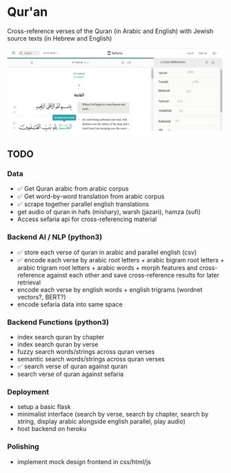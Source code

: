 # Qur'an
Cross-reference verses of the  Quran (in Arabic and English) with Jewish source texts (in Hebrew and English)

![](design/interface.png)


## TODO

### Data
- ✅ Get Quran arabic from arabic corpus
- ✅ Get word-by-word translation from arabic corpus
- ✅ scrape together parallel english translations 
- get audio of quran in hafs (mishary), warsh (jazari), hamza (sufi)
- Access sefaria api for cross-referencing material

### Backend AI / NLP (python3)
- ✅ store each verse of quran in arabic and parallel english (csv)
- ✅ encode each verse by arabic root letters + arabic bigram root letters + arabic trigram root letters + arabic words + morph features and cross-reference against each other and save cross-reference results for later retrieval
- encode each verse by english words + english trigrams (wordnet vectors?, BERT?)
- encode sefaria data into same space

### Backend Functions (python3)
- index search quran by chapter
- index search quran by verse
- fuzzy search words/strings across quran verses
- semantic search words/strings across quran verses
- ✅ search verse of quran against quran 
- search verse of quran against sefaria

### Deployment
- setup a basic flask
- minimalist interface (search by verse, search by chapter, search by string, display arabic alongside english parallel, play audio)
- host backend on heroku

### Polishing
- implement mock design frontend in css/html/js
